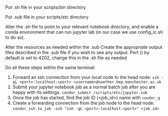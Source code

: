 Put .sh file in your scripts/bin directory

Put .sub file in your scripts/etc directory

Alter the .sh file to point to your relevant notebook directory, and enable a conda environment that can run jupyter lab (in our case we use config_ic.sh to do so).

Alter the resources as needed within the .sub
Create the appropriate output files described in the .sub file if you wish to see any output.
Port (<port>) by default is set to 4202, change this in the .sh file as needed

Do all these steps within the same terminal:
1. Forward an ssh connection from your local node to the head node:
`ssh -gL <port>:localhost:<port> <username>@noether.hep.manchester.ac.uk`
2. Submit your jupyter notebook job as a normal batch job after you are happy with its settings.
`condor_submit /scripts/etc/jupyter.sub`
3. Once the job has started, find the job ID (<job_id>) name with `condor_q`
4. Create a forwarding connection from the job node to the head node:
`condor_ssh_to_job -ssh "ssh -gL <port>:localhost:<port>" <job id>`

